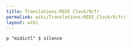 ```yaml
---
title: Translations:MIDI Clock/9/fr
permalink: wiki/Translations:MIDI_Clock/9/fr/
layout: wiki
---
```


    p "midictl" $ silence
